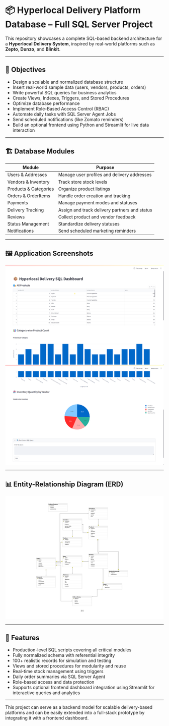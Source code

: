 # 📦 Hyperlocal Delivery Platform Database – Full SQL Server Project

This repository showcases a complete SQL-based backend architecture for a **Hyperlocal Delivery System**, inspired by real-world platforms such as **Zepto**, **Dunzo**, and **Blinkit**.

---

## 🎯 Objectives

- Design a scalable and normalized database structure  
- Insert real-world sample data (users, vendors, products, orders)  
- Write powerful SQL queries for business analytics  
- Create Views, Indexes, Triggers, and Stored Procedures  
- Optimize database performance  
- Implement Role-Based Access Control (RBAC)  
- Automate daily tasks with SQL Server Agent Jobs  
- Send scheduled notifications (like Zomato reminders)  
- Build an optional frontend using Python and Streamlit for live data interaction

---

## 🏗️ Database Modules

| Module               | Purpose                                             |
|----------------------|------------------------------------------------------|
| Users & Addresses    | Manage user profiles and delivery addresses          |
| Vendors & Inventory  | Track store stock levels                             |
| Products & Categories| Organize product listings                            |
| Orders & OrderItems  | Handle order creation and tracking                   |
| Payments             | Manage payment modes and statuses                    |
| Delivery Tracking    | Assign and track delivery partners and status        |
| Reviews              | Collect product and vendor feedback                  |
| Status Management    | Standardize delivery statuses                        |
| Notifications        | Send scheduled marketing reminders                   |

---
## 🖼️ Application Screenshots

![Screenshot](./ScreenShots/img_01.png)
![Screenshot](./ScreenShots/img-02.png)







---
## 📊 Entity-Relationship Diagram (ERD)

![ER Diagram](./ERD.png)

---

## 🚀 Features

- Production-level SQL scripts covering all critical modules  
- Fully normalized schema with referential integrity  
- 100+ realistic records for simulation and testing  
- Views and stored procedures for modularity and reuse  
- Real-time stock management using triggers  
- Daily order summaries via SQL Server Agent  
- Role-based access and data protection  
- Supports optional frontend dashboard integration using Streamlit for interactive queries and analytics

---

This project can serve as a backend model for scalable delivery-based platforms and can be easily extended into a full-stack prototype by integrating it with a frontend dashboard.
